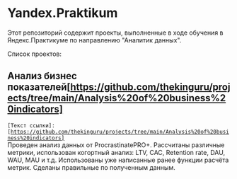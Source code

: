 # Yandex.Praktikum
Этот репозиторий содержит проекты, выполненные в ходе обучения в Яндекс.Практикуме по направлению "Аналитик данных".

Список проектов:
## Анализ бизнес показателей[https://github.com/thekinguru/projects/tree/main/Analysis%20of%20business%20indicators]
<code>[Текст ссылки]:[https://github.com/thekinguru/projects/tree/main/Analysis%20of%20business%20indicators]
</code>
Проведен анализ данных от ProcrastinatePRO+.
Рассчитаны различные метрики, использован когортный анализ: LTV, CAC, Retention rate, DAU, WAU, MAU и т.д. Использованы уже написанные ранее функции расчёта метрик. Сделаны правильные по полученным данным.
